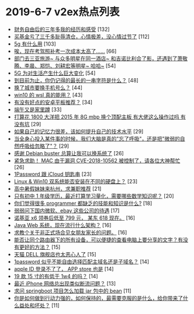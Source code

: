 # 2019-6-7 v2ex热点列表

+ [财务自由后的三年多我的经历和感受](https://www.v2ex.com/t/571822#reply132) [132]
+ [买基金亏了三千多耻辱清仓，心情极差，没心情过节了](https://www.v2ex.com/t/571746#reply112) [112]
+ [5g 有什么用](https://www.v2ex.com/t/571756#reply103) [103]
+ [唉，现在考驾照补考一次成本太高了……](https://www.v2ex.com/t/571763#reply66) [66]
+ [部门去三亚旅游~ 与众多明星在同一酒店~ 和吉诺比利合了影，还遇到了萧敬腾、李晨、郑恺、刘耕宏等明星~ 哈哈~](https://www.v2ex.com/t/571717#reply54) [54]
+ [5G 为对生活产生什么巨大变化](https://www.v2ex.com/t/571815#reply54) [54]
+ [到目前为止，你仍记得的最长的一串字符是什么？](https://www.v2ex.com/t/571838#reply48) [48]
+ [换了城市要换手机号么？](https://www.v2ex.com/t/571752#reply44) [44]
+ [win10 的 wsl 真的能用？](https://www.v2ex.com/t/571751#reply43) [43]
+ [有没有好点的安卓平板推荐？](https://www.v2ex.com/t/571776#reply34) [34]
+ [端午又是家里蹲](https://www.v2ex.com/t/571735#reply33) [33]
+ [打算花 1800 大洋把 2015 年 8G mbp 换个顶配主板 有大佬这么操作过吗 有没有坑](https://www.v2ex.com/t/571719#reply29) [29]
+ [如果自己的记忆力很差，该如何提升自己的技术水平](https://www.v2ex.com/t/571771#reply29) [29]
+ [当全身心投入某件事的时候，我们大脑是真的"忘了呼吸"，还是把"微弱的自然呼吸给忽略了"？](https://www.v2ex.com/t/571779#reply29) [29]
+ [感谢 Debian buster 总算让我可以换系统了](https://www.v2ex.com/t/571743#reply26) [26]
+ [紧急求助！ MAC 由于漏洞 CVE-2018-10562 被控制了，请各位大神帮忙](https://www.v2ex.com/t/571828#reply26) [26]
+ [1Password 跟 iCloud 钥匙串](https://www.v2ex.com/t/571715#reply23) [23]
+ [Linux & Win10 双系统能否安装在不同的硬盘上？](https://www.v2ex.com/t/571732#reply23) [23]
+ [高中暑假妹妹来杭州，求兼职推荐](https://www.v2ex.com/t/571800#reply21) [21]
+ [只有初中 1 年级学历，最近打算学习量化，需要哪些数学知识呢？](https://www.v2ex.com/t/571758#reply20) [20]
+ [你们觉得很多 programmer 都缺乏的技能和知识是什么?](https://www.v2ex.com/t/571818#reply18) [18]
+ [弱弱问下国内微软、ebay 这些公司的待遇](https://www.v2ex.com/t/571787#reply17) [17]
+ [诺基亚 x6 领券后低至 799 元， 某东 618 现在。](https://www.v2ex.com/t/571750#reply16) [16]
+ [Java Web 系统，现在流行什么架构？](https://www.v2ex.com/t/571757#reply16) [16]
+ [求教个关于非正式场合见女朋友家长的问题。](https://www.v2ex.com/t/571824#reply16) [16]
+ [能否让同个路由器下的所有设备，可以便捷的查看电脑上要分享的文字？有没有更好的方法？](https://www.v2ex.com/t/571761#reply15) [15]
+ [天猫 DELL 旗舰店也太恶心人了](https://www.v2ex.com/t/571823#reply15) [15]
+ [1password 似乎不能自由选择匹配主域名还是子域名？](https://www.v2ex.com/t/571765#reply14) [14]
+ [apple ID 登录不了了， APP store 也是](https://www.v2ex.com/t/571768#reply14) [14]
+ [19 款 15 寸的有低于 1w4 的吗？](https://www.v2ex.com/t/571772#reply14) [14]
+ [最近 iPhone 网络总出现类似断流问题？](https://www.v2ex.com/t/571769#reply13) [13]
+ [求问 springboot 项目怎么加载 jar 包中的 bean](https://www.v2ex.com/t/571729#reply11) [11]
+ [你是如何做到行动力强的，如何保持的，最需要克服的是什么，给你带来了什么益处和坏处？](https://www.v2ex.com/t/571778#reply11) [11]
